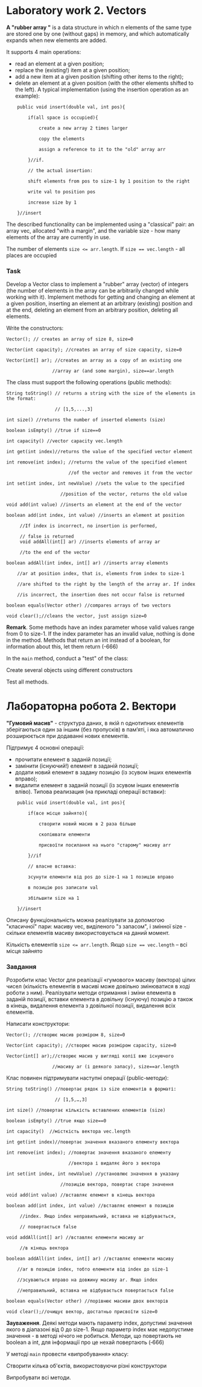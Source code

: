 # Laboratory work 2. Vectors

**A "rubber array "** is a data structure in which n elements of the same type are stored one by one (without gaps) in
memory, and which automatically expands when new elements are added.

It supports 4 main operations:

- read an element at a given position;
- replace the (existing!) item at a given position;
- add a new item at a given position (shifting other items to the right);
- delete an element at a given position (with the other elements shifted to the left).
  A typical implementation (using the insertion operation as an example):

```
    public void insert(double val, int pos){

        if(all space is occupied){

            create a new array 2 times larger

            copy the elements

            assign a reference to it to the "old" array arr

        }//if.

        // the actual insertion:

        shift elements from pos to size-1 by 1 position to the right

        write val to position pos

        increase size by 1

    }//insert
```

The described functionality can be implemented using a "classical" pair: an array vec, allocated "with a margin", and
the variable size - how many elements of the array are currently in use.

The number of elements `size <= arr.length`. If `size == vec.length` - all places are occupied

### Task

Develop a Vector class to implement a "rubber" array (vector) of integers (the number of elements in the array can be
arbitrarily changed while working with it). Implement methods for getting and changing an element at a given position,
inserting an element at an arbitrary (existing) position and at the end, deleting an element from an arbitrary position,
deleting all elements.

Write the constructors:

```
Vector(); // creates an array of size 8, size=0

Vector(int capacity); //creates an array of size capacity, size=0

Vector(int[] ar); //creates an array as a copy of an existing one

                 //array ar (and some margin), size==ar.length
```

The class must support the following operations (public methods):

```
String toString() // returns a string with the size of the elements in the format:

                  // [1,5,...,3]

int size() //returns the number of inserted elements (size)

boolean isEmpty() //true if size==0

int capacity() //vector capacity vec.length

int get(int index)//returns the value of the specified vector element

int remove(int index); //returns the value of the specified element

                       //of the vector and removes it from the vector

int set(int index, int newValue) //sets the value to the specified

                    //position of the vector, returns the old value

void add(int value) //inserts an element at the end of the vector

boolean add(int index, int value) //inserts an element at position

     //If index is incorrect, no insertion is performed,

     // false is returned
     void addAll(int[] ar) //inserts elements of array ar

     //to the end of the vector

boolean addAll(int index, int[] ar) //inserts array elements

    //ar at position index, that is, elements from index to size-1

    //are shifted to the right by the length of the array ar. If index

    //is incorrect, the insertion does not occur false is returned

boolean equals(Vector other) //compares arrays of two vectors

void clear();//cleans the vector, just assign size=0
```

**Remark**. Some methods have an index parameter whose valid values range from 0 to size-1. If the index parameter has an
invalid value, nothing is done in the method. Methods that return an int instead of a boolean, for information about
this, let them return (-666)

In the `main` method, conduct a "test" of the class:

Create several objects using different constructors

Test all methods.

# Лабораторна робота 2. Вектори

**"Гумовий масив"** - структура даних, в якій n однотипних елементів зберігаються один за іншим (без пропусків) в
пам’яті, і яка автоматично розширюється при додаванні нових елементів.

Підтримує 4 основні операції:

- прочитати елемент в заданій позиції;
- замінити (існуючий!) елемент в заданій позиції;
- додати новий елемент в задану позицію (із зсувом інших елементів вправо);
- видалити елемент в заданій позиції (із зсувом інших елементів вліво).
  Типова реализация (на прикладі операції вставки):

```
    public void insert(double val, int pos){

        if(все місце зайнято){

            створити новий масив в 2 раза більше

            скопіювати елементи

            присвоїти посилання на нього "старому" масиву arr

        }//if

        // власне вставка:

        зсунути елементи від pos до size-1 на 1 позицію вправо

        в позицію pos записати val

        збільшити size на 1

    }//insert
```

Описану функціональність можна реалізувати за допомогою "класичної" пари: масиву vec, виділеного "з запасом", і змінної
size - скільки елементів масиву використовується на даний момент.

Кількість елементів  `size <= arr.length`. Якщо `size == vec.length` – всі місця зайнято

### Завдання

Розробити клас Vector для реалізації «гумового» масиву (вектора) цілих чисел (кількість елементів в масиві може довільно
змінюватися в ході роботи з ним). Реалізувати методи отримання і зміни елемента в заданій позиції, вставки елемента в
довільну (існуючу) позицію а також в кінець, видалення елемента з довільної позиції, видалення всіх елементів.

Написати конструктори:

```
Vector(); //створює масив розміром 8, size=0

Vector(int capacity); //створює масив розміром capacity, size=0

Vector(int[] ar);//створює масив у вигляді копії вже існуючого

                 //масиву ar (і деякого запасу), size==ar.length
```

Клас повинен підтримувати наступні операції (public-методи):

```
String toString() //повертає рядок із size елементів в форматі:

                  // [1,5,…,3]

int size() //повертає кількість вставлених елементів (size)

boolean isEmpty() //true якщо size==0

int capacity()  //місткість вектора vec.length

int get(int index)//повертає значення вказаного елементу вектора

int remove(int index); //повертає значення вказаного елементу

                       //вектора і видаляє його з вектора

int set(int index, int newValue) //установлює значення в указану

                    //позицію вектора, повертає старе значення

void add(int value) //вставляє елемент в кінець вектора

boolean add(int index, int value) //вставляє елемент в позицію

     //index. Якщо index неправильний, вставка не відбувається,

     // повертається false

void addAll(int[] ar) //вставляє елементи масиву ar

     //в кінець вектора

boolean addAll(int index, int[] ar) //вставляє елементи масиву

    //ar в позицію index, тобто елементи від index до size-1

    //зсуваються вправо на довжину масиву ar. Якщо index

    //неправильний, вставка не відбувається повертається false

boolean equals(Vector other) //порівнює масиви двох векторів

void clear();//очищує вектор, достатньо присвоїти size=0
```

**Зауваження**. Деякі методи мають параметр index, допустимі значення якого в діапазоні від 0 до size-1. Якщо параметр
index має недопустиме значення - в методі нічого не робиться. Методи, що повертають не boolean а int, для інформації про
це нехай повертають (‑666)

У методі `main` провести «випробування» класу:

Створити кілька об'єктів, використовуючи різні конструктори

Випробувати всі методи.